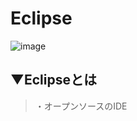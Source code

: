 # Eclipse
![image](https://user-images.githubusercontent.com/81621944/209664170-d7d52ebf-7ddd-4e66-b08d-fcacf21f53d1.png)

## ▼Eclipseとは
>・オープンソースのIDE<br>
<br>

